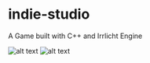 # indie-studio
A Game built with C++ and Irrlicht Engine

![alt text](https://raw.githubusercontent.com/axeldroz/indie-studio/master/Bomberman2.png) ![alt text](https://raw.githubusercontent.com/axeldroz/indie-studio/master/Bomberman.png)